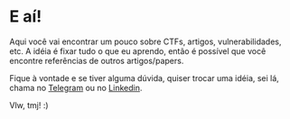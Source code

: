 # E aí!

Aqui você vai encontrar um pouco sobre CTFs, artigos, vulnerabilidades, etc. 
A idéia é fixar tudo o que eu aprendo, então é possível que você encontre referências de outros artigos/papers.

Fique à vontade e se tiver alguma dúvida, quiser trocar uma idéia, sei lá, chama no [Telegram](https://t.me/alvarocostax) ou no [Linkedin](https://www.linkedin.com.br/in/alvarocostax1).

Vlw, tmj! :)
